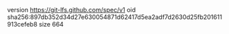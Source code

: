 version https://git-lfs.github.com/spec/v1
oid sha256:897db352d34d27e630054871d62417d5ea2adf7d2630d25fb201611913cefeb8
size 664
